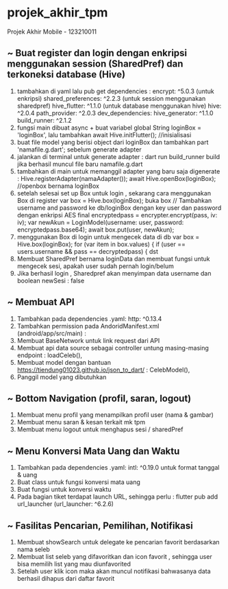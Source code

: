 # projek_akhir_tpm

Projek Akhir Mobile - 123210011

## ~ Buat register dan login dengan enkripsi menggunakan session (SharedPref) dan terkoneksi database (Hive)
1. tambahkan di yaml lalu pub get
   dependencies :
    encrypt: ^5.0.3 (untuk enkripsi)
    shared_preferences: ^2.2.3 (untuk session menggunakan sharedpref)
    hive_flutter: ^1.1.0 (untuk database menggunakan hive)
    hive: ^2.0.4
    path_provider: ^2.0.3
   dev_dependencies:
    hive_generator: ^1.1.0
    build_runner: ^2.1.2
2. fungsi main dibuat async + buat variabel global String loginBox = 'loginBox', lalu tambahkan
await Hive.initFlutter(); //inisialisasi
3. buat file model yang berisi object dari loginBox dan tambahkan
      part 'namafile.g.dart'; sebelum generate adapter
4. jalankan di terminal untuk generate adapter : dart run build_runner build
      jika berhasil muncul file baru namafile.g.dart
5. tambahkan di main untuk memanggil adapter yang baru saja digenerate :
     Hive.registerAdapter<LoginModel>(namaAdapter()); 
     await Hive.openBox<LoginModel>(loginBox); //openbox bernama loginBox
6. setelah selesai set up Box untuk login , sekarang cara menggunakan Box di register
   var box = Hive.box<LoginModel>(loginBox); buka box
   // Tambahkan username and password ke db/loginBox dengan key user dan password dengan enkripsi AES
   final encryptedpass = encrypter.encrypt(pass, iv: iv);
   var newAkun = LoginModel(username: user, password: encryptedpass.base64);
   await box.put(user, newAkun);
7. menggunakan Box di login untuk mengecek data di db
   var box = Hive.box<LoginModel>(loginBox);
   for (var item in box.values) {
   if (user == users.username && pass == decryptedpass) { dst
8. Membuat SharedPref bernama loginData dan membuat fungsi untuk mengecek sesi, apakah user sudah pernah login/belum
9. Jika berhasil login , Sharedpref akan menyimpan data username dan boolean newSesi : false


## ~ Membuat API
1. Tambahkan pada dependencies .yaml: http: ^0.13.4
2. Tambahkan permission pada AndoridManifest.xml (android/app/src/main) : <uses-permission android:name="android.permission.INTERNET" />
3. Membuat BaseNetwork untuk link request dari API
4. Membuat api data source sebagai controller untung masing-masing endpoint : loadCeleb(),
5. Membuat model dengan bantuan https://tiendung01023.github.io/json_to_dart/ : CelebModel(),
6. Panggil model yang dibutuhkan

## ~ Bottom Navigation (profil, saran, logout)
1. Membuat menu profil yang menampilkan profil user (nama & gambar)
2. Membuat menu saran & kesan terkait mk tpm
3. Membuat menu logout untuk menghapus sesi / sharedPref

## ~ Menu Konversi Mata Uang dan Waktu
1. Tambahkan pada dependencies .yaml: intl: ^0.19.0 untuk format tanggal & uang
2. Buat class untuk fungsi konversi mata uang
3. Buat fungsi untuk konversi waktu
4. Pada bagian tiket terdapat launch URL, sehingga perlu : flutter pub add url_launcher (url_launcher: ^6.2.6)

## ~ Fasilitas Pencarian, Pemilihan, Notifikasi
1. Membuat showSearch untuk delegate ke pencarian favorit berdasarkan nama seleb
2. Membuat list seleb yang difavoritkan dan icon favorit , sehingga user bisa memilih list yang mau diunfavorited
3. Setelah user klik icon maka akan muncul notifikasi bahwasanya data berhasil dihapus dari daftar favorit

